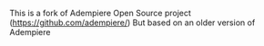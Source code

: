 This is a fork of Adempiere Open Source project (https://github.com/adempiere/)
But based on an older version of Adempiere
